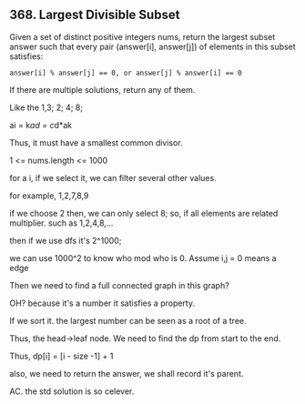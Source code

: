 ## 368. Largest Divisible Subset

Given a set of distinct positive integers nums, return the largest subset answer such that every pair (answer[i], answer[j]) of elements in this subset satisfies:

    answer[i] % answer[j] == 0, or answer[j] % answer[i] == 0

If there are multiple solutions, return any of them.

Like the 1,3; 2; 4; 8;

ai = k*ad = c*d*ak

Thus, it must have a smallest common divisor.

1 <= nums.length <= 1000

for a i, if we select it, we can filter several other values. 

for example, 1,2,7,8,9

if we choose 2 then, we can only select 8; so, if all elements are related multiplier. such as 1,2,4,8,...

then if we use dfs it's 2^1000;

we can use 1000^2 to know who mod who is 0. Assume i,j = 0 means a edge

Then we need to find a full connected graph in this graph?

OH? because it's a number it satisfies a property. 

If we sort it. the largest number can be seen as a root of a tree. 

Thus, the head->leaf node. We need to find the dp from start to the end. 

Thus, dp[i] = [i - size -1] + 1

also, we need to return the answer, we shall record it's parent.

AC. the std solution is so celever.